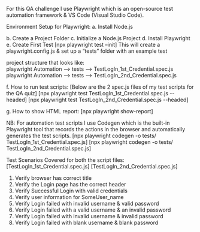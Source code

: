 For this QA challenge I use Playwright which is an open-source test automation framework & VS Code (Visual Studio Code).

Environment Setup for Playwright: 
a. Install Node.js 

b. Create a Project Folder 
c. Initialize a Node.js Project 
d. Install Playwright 
e. Create First Test [npx playwright test –init] This will create a playwright.config.js & set up a “tests” folder with an example test

project structure that looks like:                                                                         
playwright Automation --> tests --> TestLogIn_1st_Credential.spec.js                                                                                                   playwright Automation --> tests --> TestLogIn_2nd_Credential.spec.js

f. How to run test scripts: [Below are the 2 spec.js files of my test scripts for the QA quiz]                                                                        [npx playwright test TestLogIn_1st_Credential.spec.js --headed]                                                                                                       [npx playwright test TestLogIn_2nd_Credential.spec.js --headed]

g. How to show HTML report:                                                                                                                                        [npx playwright show-report]

NB: For automation test scripts I use Codegen which is the built-in Playwright tool that records the actions in the browser and automatically generates the test scripts.
[npx playwright codegen -o tests/ TestLogIn_1st_Credential.spec.js]                                                                                                   [npx playwright codegen -o tests/ TestLogIn_2nd_Credential.spec.js]

Test Scenarios Covered for both the script files:                                                                                                                    [TestLogIn_1st_Credential.spec.js]                                                                                                                  [TestLogIn_2nd_Credential.spec.js]
   1.	Verify browser has correct title
   2.	Verify the Login page has the correct header
   3.	Verify Successful Login with valid credentials
   4.	Verify user information for SomeUser_name
   5.	Verify Login failed with invalid username & valid password
   6.	Verify Login failed with a valid username & an invalid password
   7.	Verify Login failed with invalid username & invalid password
   8.	Verify Login failed with blank username & blank password
